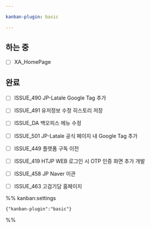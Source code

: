 ```yaml
---

kanban-plugin: basic

---
```


## 하는 중

- [ ] XA_HomePage


## 완료

- [ ] ISSUE_490 JP-Latale Google Tag 추가
- [ ] ISSUE_491 유저정보 수정 히스토리 저장
- [ ] ISSUE_DA 백오피스 메뉴 수정
- [ ] ISSUE_501 JP-Latale 공식 페이지 내 Google Tag 추가
- [ ] ISSUE_449 플랫폼 구독 이전
- [ ] ISSUE_419 HTJP WEB 로그인 시 OTP 인증 화면 추가 개발
- [ ] ISSUE_458 JP Naver 이관
- [ ] ISSUE_463 고검기담 홈페이지




%% kanban:settings
```
{"kanban-plugin":"basic"}
```
%%